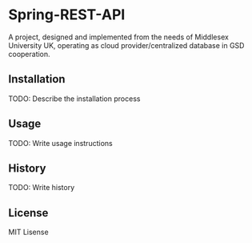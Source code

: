 # Spring-REST-API
A project, designed and implemented from the needs of Middlesex University UK, operating as cloud provider/centralized database in GSD cooperation.

## Installation

TODO: Describe the installation process

## Usage

TODO: Write usage instructions


## History

TODO: Write history

## License

MIT Lisense
